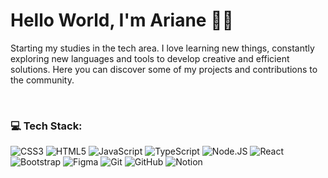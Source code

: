 <h1>Hello World, I'm Ariane 👋🏻</h1>

Starting my studies in the tech area. I love learning new things, constantly exploring new languages ​​and tools to develop creative and efficient solutions. Here you can discover some of my projects and contributions to the community.

<br>

### 💻 Tech Stack:
![CSS3](https://img.shields.io/badge/css3-%23000000.svg?style=for-the-badge&logo=css3&logoColor=white) ![HTML5](https://img.shields.io/badge/html5-%23000000.svg?style=for-the-badge&logo=html5&logoColor=white) ![JavaScript](https://img.shields.io/badge/javascript-%23000000.svg?style=for-the-badge&logo=javascript&logoColor=white) ![TypeScript](https://img.shields.io/badge/typescript-%23000000.svg?style=for-the-badge&logo=typescript&logoColor=white) ![Node.JS](https://img.shields.io/badge/node.js-%23000000.svg?style=for-the-badge&logo=node.js&logoColor=white) ![React](https://img.shields.io/badge/react-%23000000.svg?style=for-the-badge&logo=react&logoColor=white)
![Bootstrap](https://img.shields.io/badge/bootstrap-%23000000.svg?style=for-the-badge&logo=bootstrap&logoColor=white) ![Figma](https://img.shields.io/badge/figma-%23000000.svg?style=for-the-badge&logo=figma&logoColor=white) ![Git](https://img.shields.io/badge/git-%23000000.svg?style=for-the-badge&logo=git&logoColor=white) ![GitHub](https://img.shields.io/badge/github-%23000000.svg?style=for-the-badge&logo=github&logoColor=white) ![Notion](https://img.shields.io/badge/Notion-%23000000.svg?style=for-the-badge&logo=notion&logoColor=white)

<br>
